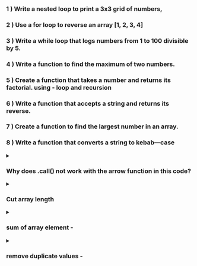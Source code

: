 ### 1 ) Write a nested loop to print a 3x3 grid of numbers,
### 2 ) Use a for loop to reverse an array [1, 2, 3, 4]
### 3 ) Write a while loop that logs numbers from 1 to 100 divisible by 5.
### 4 ) Write a function to find the maximum of two numbers.
### 5 ) Create a function that takes a number and returns its factorial. using - loop and recursion
### 6 ) Write a function that accepts a string and returns its reverse.
### 7 ) Create a function to find the largest number in an array.
### 8 ) Write a function that converts a string to kebab—case
<details>
  <summary> <h3>  Why does .call() not work with the arrow function in this code? </h3>   </summary>
  <small>
    
```
const name = "John";
this.name = "Jane";
const printName = () => {
console.log(this.name);
}
printName.call({name: "Joe"});
  ```
 Arrow functions do not have their own this; they inherit it from their surrounding scope. Since printName is an arrow function, .call({ name: "Joe" }) does not change this, so it prints "Jane".
  </small>
 
</details>

<details>
  <summary> <h3>  Cut array length  </h3>   </summary>
  <small>
    
```
 const arr = [1, 345, 50, 20, 36, 7855, 59, 455, 5]
arr.length = 5
console.log('arr.length', arr)
  ``` 
  </small>
</details>


<details>
  <summary> <h3>  sum of array element -  </h3>   </summary>
  <small>
    
```
  const a = [1,2,3,4,5,6,7,8,9,10]
  const sum = a.reduce((a, b) => a + b ,0) // 0 is a initial value
  console.log('sum', sum)
  ``` 
  </small>
</details>

<details>
  <summary> <h3> remove duplicate values - </h3>   </summary>
  <small>
    
```
  const a = [1,1,1,2,2,2,3,4,5,6,6,7,8,9,9,10,10]
  const duplicate = [...new Set(a)]
  console.log('duplicate', duplicate)
  ``` 
  </small>
</details>




<script>

   let x=10;
 x = (x++, x) //output 11
 x = (x++, 5) //output 5  //its take 2nd or last value
  y = 50
   x = (x++, y) // output 50
  x = (x+=20) // output 30
  console.warn(x);

  // 6) Convert this string into an array -
  // let str = "Hello, My Self Tarun shah"
  // let arr = str.split(" ") // split in words
  // let arr = str.split("") // split in single character
  // let arr = [...str] // split in single character
  // console.log('arr', arr)

  // 7) Remove a from this string -
  //   let str = "Hello, My Self Tarun shah"
  //   str = str.replace("a", "") // remove only first a
  //   str = str.replace(/a/g, "") // remove all a
  //   console.log('str -', str)

  //   // 8) show only tarun from this string -
  //   let str = "Hello, My Self Tarun shah";
  //   str = str.substring(15, 21);
  //   console.log("str -", str);

  //   // 9) show only Tarun Shah from this string -
  //   let str = "Hello, My Self Tarun shah";
  //   str = str.split(" ");
  //   str = str.slice(3);
  //   str = str.join(" ");
  //   console.log("str -", str);

    // // 11) show only tarun from this string -
  // let str = "Hello, My Self Tarun shah";
  // str = str.split(" ");
  // str = str.filter((item) => item == "Tarun")
  // console.log('str', str)

  
  // //10) reverse this str -
  // let str = "Hello, My Self Tarun shah";
  // str = str.split('').reverse().join("")
  //     console.log('Str - ', str)  // output - hahs nuraT fleS yM ,olleH

  // // Reverse Using loop
  // let a = ""
  //   for (let i = str.length -1; i >= 0; i--) {
  //     a = a + str[i]
  //   }
  // console.log(a)


  //   //   12) remove extra spaces from this string -
  //   let str = "         Hello            ";
  //   str = str.trim();
  //   console.log("str", str);

  // 13) multiply by using array form
  // let arr = [1,2,3,4,5]
  // arr = Array.from(arr, item=> item*2)
  // console.log('arr', arr)

  // // 14) create arr using Array form
  // let arr = [1,2,3,4,5]
  // // arr = Array.from({length:5}, (item, index)=> index*2) // for sum
  // arr = Array.from({length:5}, (item, index)=> index*2 + 1) // for odd
  // console.log('arr', arr)

  // // 15)
  // const a ="string"
  // console.log(a()) // output a is not a function

  // // 16)
  // let a = false || {} || null
  // console.log('a', a)

  // // 17)
  // let a = null || false || ''
  // console.log('a', a)

  // 18)
  // console.log('promise.resolve("Tarun")', Promise.resolve("Tarun"))

  // 19)
  // let a= 20;
  // function foo(){
  //   console.log(a);
  //   let a = 10;
  // }
  // foo() //output if var then ans. - undefined and if let then ans. a can not assigned before initialize

  // // 20)
  // let name = "This is paragraph";
  // console.log(!typeof name == "object"); // output false
  // console.log(!typeof name == "string");// output false
  // console.log(typeof name === "string");// output true
  // console.log(!typeof name === false);// output true

  // // 21)
  // let a = "Tarun"
  // let b = 100 ;
  // console.log('a', isNaN(a)) //output true
  // console.log('b', isNaN(b)) // output false

  // // 22)
  // let a = {name: 'Tarun'}
  // Object.seal(a)  // seal will not add other key here can change only current key value
  // a.age = 20
  // a.name = 20
  // console.log('a', a)

  //23) remove first element
  // let a = [1,2,3,4,5]
  //   a.shift()
  // console.log('a', a)
  //// remove last element
  // a.pop()
  // console.log('a', a)


  // 24) check value odd or even
  // let a = 50
  // console.log('a%2 ==0', a%2 ==0)

  // //25)
  // let a = 50
  // setTimeout(() => {
  //   console.log(a)
  // }, 100);
  //  a = 100  //output 100 //reason because js memory stack run api timeout function in last

  //26)
  // var a =50
  // var A=100
  // console.log('A', A)  //output 100

  // //27)
  // let a =5
  // let b =4
  // console.log(--a === b) //output true

  //28)
  // let a =1
  // let b=1
  // let c =2
  // console.log(a===b === --c) //  false
  // console.log(a== b == --c) //  true

  //29)
  // console.log('3*3', 3*3)
  // console.log('3**3', 3**3)
  // // console.log('3***3', 3***3)

  //30)
  // console.log('[[[[[[]]]]]]', [[[[[[]]]]]])

  // //31)
  // var for = 50
  // console.log('for', for) //reserved keyword

  // 32) Reserved keyword in js -
  // abstract,arguments,await,boolean,break,byte,case,catch,char,class,const,continue,debugger,default,delete,do,double,else,enum,eval,export,extends,false,final,finally,float,for,function,goto,if,implements,import,in,instanceof,int,interface,let,long,native,new,null,package,private,protected,public,return,short,static,super,switch,synchronized,this,throw,throws,transient,true,try,typeof,var,void,volatile,while,with,yield

  // //33)
  // for (var a = 0; a < 5; a++) {
  //   setTimeout(() => console.log("a", a));
  // } //output 5,5,5,5.5
  // for (let a = 0; a < 5; a++) {
  //   setTimeout(() => console.log("a", a));
  // } //output 0,1,2,3,4

  // //34)
  // console.log('+true', +true) // 1
  // console.log('typeof +true', typeof +true) // number  //reason - + sing covert string to numeric

  // //35)
  // console.log('!("tarun")', !("tarun"))
  // console.log('typeof ("tarun")', typeof ("tarun"))

  // //36)
  // let data = "size" ;
  // const bird ={
  //   size: "small",
  // }
  // console.log(bird[data]);
  // console.log(bird["size"]);
  // console.log(bird.size);
  // console.log(bird.data);

  // //37)
  // let a = { name: "Tarun" };
  // let b;
  // // a = b;
  // b=a
  // b.name = "Shah";
  // console.log("a.name", a.name); // reason - in object when copy object their location will copy not a data

  // //38)
  // let a =50
  // let b =new Number(50)
  // console.log('a == b', a ==b)
  // console.log('a === b', a ===b)

  // //39)
  // function Person(){
  //   console.log("Tarun")
  // }
  // Person.name ="Shah"
  // Person();

  //40)
  // function foo(){
  //   // 'use strict'
  //   a ="Tarun"
  //   console.log(a)
  // }
  // foo();

  // // 41)
  // console.log(eval("10*10*10"))

  //   // 42)
  // let a = {1:"One"}
  // console.log(a.hasOwnProperty("1"))
  // console.log(a.hasOwnProperty(1))

  // //43)
  // for(let a =1; a<5; a++){
  //   if(a === 3)continue
  //   console.log('a', a)
  // }

  //   //44)
  // const a ={name:"Tarun"}
  // function foo(age){return(`${this.name} ${age}`)
  // }

  // console.log(foo.call(a,25))
  // console.log(foo.bind(a,25)) // bind function need call again();

  // //45)
  // function foo(){
  //   return (()=>0)()
  // }
  // console.log('typeof foo()', typeof foo())

  // //46)
  // console.log('typeof typeof 1', typeof typeof 1)

  // //47)
  // function foo(){
  //   return ()=>0
  // }
  // console.log(typeof foo()()) // double function it will in chaining so thats by run inside function and its number

  // //48)
  // const a =[1,2,3]
  // a[6] =7
  // console.log('a', a)

  // //49)
  // console.log('!!null', !!null)
  // console.log('!!', !!'')
  // console.log('!!1', !!1)

  // //50)
  // console.log([..."Tarun"])

  // //51)
  // const pro = new Promise((res, rej)=>{
  //   setTimeout(res, 500 , "First");
  // })

  // const fro = new Promise((res, rej)=>{
  //   setTimeout(res, 100 , "Second");
  // })
  // Promise.race([pro, fro]).then(res=>console.log(res))

  // // 52)

  // let a ={name:"Tarun"}
  // let b = [a]
  // a=null
  // console.log('a', a) // output  null
  // console.log('b', b)  // [{name:"Tarun"}]

  // // 53)
  // const a = { name: "Tarun", age: "25" };
  // for (let item in a) {
  //   console.log("item", item);
  // }   // this will print their keys

  // // 54)
  // let a = 5 + 5 + "5";
  // console.log(typeof a);  //output string
  // console.log(typeof 3 + 5 + "5"); //output number55
  // console.log(typeof (3 + 5 + + "5")); //output number

  // //55)
  // console.log('[] == []', [] == []) //output false //reason - memory location can not same of array

  // //   //56)
  //   (()=>{
  // let x = (y=10)
  //   })()
  //   console.log("x", typeof x)

  // (() => {
  //   let x = y = 10;
  // })();
  // console.log(typeof y); //output number // here y is var because hee did not write here assign property

  // // //57)
  // let x = 50;
  // (() => {
  //   var x = 100;
  // })();
  // console.log("x", x);

  // //58)
  // console.log(!true - true) //output -1
  // console.log( true + + "10") //output 11
</script>



<script>
  document.addEventListener("DOMContentLoaded", (event) => {
    document.body.style.backgroundColor = "black";
  });

  //   //_______   1). # Swapping without using a third variable

  // let a = 20;
  // let b = 50;

  //   a = a + b; // a = 20 + 50 = 70
  //   b = a - b; // b = 70 - 50 = 20
  //   a = a - b; //  a = 70 - 20 = 50

  //   console.log("After swapping:");
  //   console.log("a =", a); // Output: a = 50
  //   console.log("b =", b); // Output: b = 20

  // _____ or it can be done using distruing
  //  [a, b] = [b ,a]
  //  console.log("a =", a); // Output: a = 50
  // console.log("b =", b); // Output: b = 20

  //   //_______ 2).

  //   console.log(1 == "1"); // Output: true
  //   console.log(1 === "1"); // Output: false

  // // _______ 3).

  // var a = 5;
  // console.log(a++ + a++); //output 11

  // // _______ 4).
  // var a = 5;
  // console.log(a++); //output 5

  // // _______ 5).
  // function aa() {
  //   let a = 0;
  //   a++;
  //   console.log(a);
  // }
  // aa(); // output 1
  // aa(); // output 1
  // aa(); // output 1

  // //_______ 6).
  // function aa() {
  //   let a = 0;
  //   console.log(a);
  //   a++;
  // }
  // aa(); // output 0
  // aa(); // output 0
  // aa(); // output 0

  // //_______ 7).
  // let a = 0;
  // function aa() {
  //   console.log(a);
  //   a++;
  // }
  // aa(); // output 0
  // aa(); // output 1
  // aa(); // output 2

  // //_______ 08).
  // console.log(1 < 2 < 3 < 4 <script 5);
  // console.log(5 > 4 > 3 > 2);

  // //_______ 09).
  // // remove spaces and replace with hyphens and replace hyphens with space.
  // let name = "My name is - Tarun";
  // name = name.replace(/\s+/g, "-").replace(/-/g, " ");
  // console.log(name);

  //  //_______ 10).
  //   let name = "My name is - Tarun";
  // name = name.replace(/[\s-]+/g, '-');
  // console.log(name);

  //  //_______ 11).
  // var a = 20;
  // function foo() {
  //   console.log(a);
  //   var a = 10;
  // }
  // foo();

  //  //_______ 12).
  // let a = 1 + 5 + "3" + 7 + 9;
  // console.log("a", a);
  // let b = "4" + 4 + 6 + 0;
  // console.log("b", b);

  //  //_______ 13).

  // let a = [1,2,3]
  // let b = [4,5,6]
  // let c = [...a, ...b]
  // console.log('c', c)

  //   // ________ 14).
  //   let a = []
  // let b = []
  // console.log(a == b)// output false  //reason - when array compare that time their memory location compare and location can not be same
  // console.log(a === b) // output false

  // // ___________ 15).
  // let a = [];
  // let b = a;
  // console.log('a == b', a == b) // output true  // reason - here location is same thats by its true
  // console.log('a === b', a === b) // output true

  // // ________ 16).
  // let a= [50]
  // let b= [50]
  // console.log('a[0] == b[0]', a[0] == b[0]) //output true // reason - here compare element value its 20 = 20
  // console.log('a[0] === b[0]', a[0] === b[0]) // output true

  // // ______ 17).
  // console.log(typeof NaN) //output number

  // // ________ 18).
  // console.log('10 - - 10', 10 - - 10) //output 20

  // //_______ 19)
  // let a = {name: "Tarun"}
  // console.log('a', a) // output {name: "Tarun"}
  // console.log(delete a.name) //output true
  // console.log('a', a) // output {}

  // //__________ 20)
  //  let a = ["One", "Two", "Three"]
  //  let [z] = a
  //  console.log('[z]', [z]) // output One //
  //  console.log('[z]', [,z]) // output empty Two //

  //  _________ 21)

  // for (let i = 1; i <= 5; i++) {
  //   let c = "";
  //   for (let a = 1; a <= i; a++) {
  //     c += "*";
  //   }
  //   console.log('c', c)
  // }

  // for (let a = 1; a <= 10; a++) {
  //   let b = "";

  //   for (let d = 10 - a; d > 0; d--) {
  //     b += " ";
  //   }
  //   for (let c = 1; c <= a; c++) {
  //     b += "* ";
  //   }
  //   console.log("b", b.trimEnd());
  // }

  // ________ 22).
  // const num = 5;
  // var fact = 1;
  // var i = 1;

  // while (i <= num) {
  //   fact = fact * i;
  //   i++;
  //   console.log('i', i)
  // }

  // __________ 23).
  // let a = [1, 2, 3, 4, 5, 6, 7, 8, 9, 10];
  // let arr = [];
  // for (let i = 0; i < a.length; i += 2) {
  //   arr.push(a.slice(i, i + 2));
  //   console.log("a", arr);
  // }
  // console.log('arr', arr)

  // // ________24).
  // // ___ FIND NTH HIGHEST NO. FORM THE ARRAY
  // const a = [1, 2, 5, 87, 65, 72, 45, 21, 21, 36, 55];

  // function nthHighest(n) {
  //   let set = [...new Set(a)];
  //   let sort = set.sort((a, b) => b - a);
  //   if (n > sort.length) {
  //     return "Give Input Between 1 TO 10";
  //   }
  //   let nthHigh = sort[n - 1];
  //   return nthHigh;
  // }
  // console.log("nthHighest()", nthHighest(5));

  // //______________25.) Find a largest string from this array

  //   let a  = ['Tarun', "Shah", "Jain"]

  //  console.log(a.reduce((a, b)=> {
  //      return b.length > a.length ? b : a;
  //  },""))

  // let a = ['Tarun', "Shah", "Jain"]

  // function findLongestString(arr) {
  //     let longest = "";
  //     for (let i = 0; i < arr.length; i++) {
  //         if (arr[i].length > longest.length) {
  //             longest = arr[i];
  //         }
  //     }
  //     return longest;
  // }

  // console.log(findLongestString(a)); // Output: "Tarun"

  // // ___________ 27.) make a pyramid of these numbers
  // const a = [
  //   1, 2, 3, 4, 5, 6, 7, 8, 9, 10, 11, 12, 13, 14, 15, 16, 17, 18, 19, 20,
  // ];
  // function pyramid(n) {
  //   let ans = [];
  //   let start = 0
  //   for(let i = 1; start < n.length; i++) {
  //     let level = []
  //     for(let j=0; j < i && start < n.length; j++ ){
  //       level.push(n[start])
  //       start ++
  //     }
  //     ans.push(level)
  //   }
  //   return ans
  // }

  // console.log(pyramid(a));

  // // ___________ 28.) get all sum numbers
  // const a = [
  //1, 2, 3, 4, 5, 6, 7, 8, 9, 10, 11, 12, 13, 14, 15, 16, 17, 18, 19, 20,
  // ];

  // function getSum(a) {
  //   let sum = [];
  //   for (let i = 0; i < a.length; i++) {
  //     if (i % 2) {
  //       sum.push(a[i]);
  //     }
  //   }
  //   return sum;
  // }
  // console.log(getSum(a));

  // // using filter

  // const getSum = a.filter((v) => v % 2 == 0 );

  // console.log(getSum);

  /////// _______29). find how many vowels in this array

  const a = "This is Tarun Jain";
  function countVowels(a) {
    const b = ["a", "e", "i", "o", "u"];
   let count = 0;
     a.toLowerCase()
      .split("")
     .forEach((arr) => {
         b.includes(arr) && count++;
       });
     return count;
  // }


  // //  using filter
   function countVowels(a) {
     const b = ["a", "e", "i", "o", "u"];
   return a.toLowerCase()
       .split("")
      .filter((ch) => 
         b.includes(ch) ).length;
   }

  console.log(countVowels(a));



let num  = 8 
let res = 4 + num++; 
console.log(res);  // output: 12
console.log(num);  // output: 9

  

const arr  =  ["My", " Name", " is", " Tarun"]
const  str =  arr[0] + arr[1] +  arr[2] + arr[3]
console.log(str) // output: My Name is Tarun



const a = 100;
 if(true){
  const a = 500;
 }
 console.log(a) // output: 100



let count = 1 
let list = ["T", "A", "R", "U", "N"]
console.log(list[count++]) // output: A
console.log(list[++count]) // output: R


let n = 1 
n = n++ + ++n + n++;
console.log(n)


let num  = [1,2,3,4]
num[num.length - 1]++
console.log(num)



 let name = "tarun"
 
 if(name == "tarun"){
     name == "jain"
 } 
 console.log(name)
</script>
